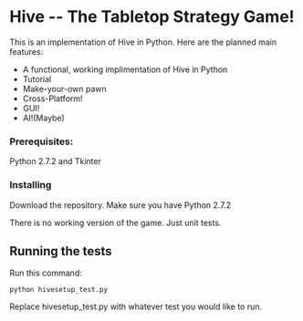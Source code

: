 # Hive -- The Tabletop Strategy Game!

This is an implementation of Hive in Python. Here are the planned
main features:

* A functional, working implimentation of Hive in Python
* Tutorial
* Make-your-own pawn
* Cross-Platform!
* GUI!
* AI!(Maybe)

### Prerequisites:

Python 2.7.2 and Tkinter

### Installing

Download the repository. Make sure you have Python 2.7.2

There is no working version of the game. Just unit tests.

## Running the tests

Run this command:

`python hivesetup_test.py`

Replace hivesetup\_test.py with whatever test you would like to 
run.
